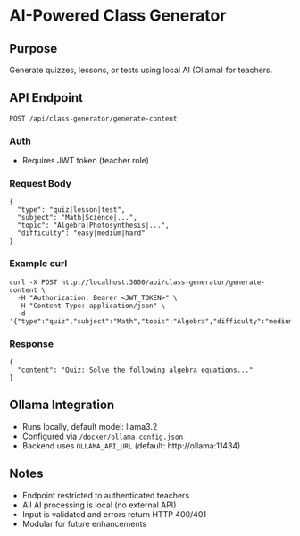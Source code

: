 # AI-Powered Class Generator

## Purpose
Generate quizzes, lessons, or tests using local AI (Ollama) for teachers.

## API Endpoint
`POST /api/class-generator/generate-content`

### Auth
- Requires JWT token (teacher role)

### Request Body
```
{
  "type": "quiz|lesson|test",
  "subject": "Math|Science|...",
  "topic": "Algebra|Photosynthesis|...",
  "difficulty": "easy|medium|hard"
}
```

### Example curl
```
curl -X POST http://localhost:3000/api/class-generator/generate-content \
  -H "Authorization: Bearer <JWT_TOKEN>" \
  -H "Content-Type: application/json" \
  -d '{"type":"quiz","subject":"Math","topic":"Algebra","difficulty":"medium"}'
```

### Response
```
{
  "content": "Quiz: Solve the following algebra equations..."
}
```

## Ollama Integration
- Runs locally, default model: llama3.2
- Configured via `/docker/ollama.config.json`
- Backend uses `OLLAMA_API_URL` (default: http://ollama:11434)

## Notes
- Endpoint restricted to authenticated teachers
- All AI processing is local (no external API)
- Input is validated and errors return HTTP 400/401
- Modular for future enhancements
